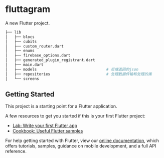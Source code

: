 # fluttagram

A new Flutter project.

```bash
├── lib
│   ├── blocs
│   ├── cubits
│   ├── custom_router.dart
│   ├── enums
│   ├── firebase_options.dart
│   ├── generated_plugin_registrant.dart
│   ├── main.dart
│   ├── models                               # 后端返回的json
│   ├── repositories                         # 处理数据传输和处理的类
│   └── screens
```

## Getting Started

This project is a starting point for a Flutter application.

A few resources to get you started if this is your first Flutter project:

- [Lab: Write your first Flutter app](https://flutter.dev/docs/get-started/codelab)
- [Cookbook: Useful Flutter samples](https://flutter.dev/docs/cookbook)

For help getting started with Flutter, view our
[online documentation](https://flutter.dev/docs), which offers tutorials,
samples, guidance on mobile development, and a full API reference.
